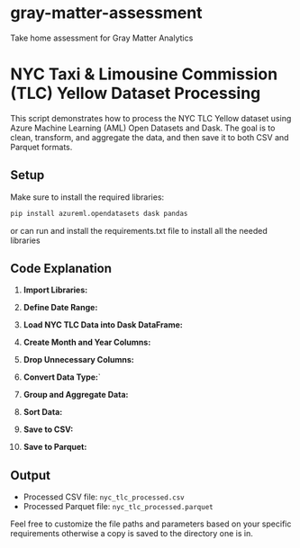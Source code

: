 # gray-matter-assessment
Take home assessment for Gray Matter Analytics


# NYC Taxi & Limousine Commission (TLC) Yellow Dataset Processing

This script demonstrates how to process the NYC TLC Yellow dataset using Azure Machine Learning (AML) Open Datasets and Dask. The goal is to clean, transform, and aggregate the data, and then save it to both CSV and Parquet formats.

## Setup

Make sure to install the required libraries:

```bash
pip install azureml.opendatasets dask pandas
```
or can run and install the requirements.txt file to install all the needed libraries

## Code Explanation

1. **Import Libraries:**

2. **Define Date Range:**

3. **Load NYC TLC Data into Dask DataFrame:**

4. **Create Month and Year Columns:**

5. **Drop Unnecessary Columns:**

6. **Convert Data Type:**`

7. **Group and Aggregate Data:**

8. **Sort Data:**

9. **Save to CSV:**

10. **Save to Parquet:**

## Output

- Processed CSV file: `nyc_tlc_processed.csv`
- Processed Parquet file: `nyc_tlc_processed.parquet`

Feel free to customize the file paths and parameters based on your specific requirements otherwise a copy is saved to the directory one is in.
